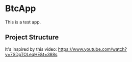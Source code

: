 # BtcApp

This is a test app. 

## Project Structure

It's inspired by this video: https://www.youtube.com/watch?v=7SDpTOLeqHE&t=388s
